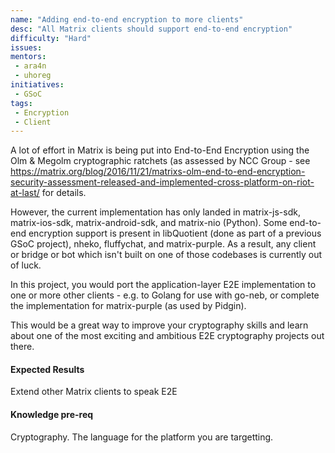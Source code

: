 ```yaml
---
name: "Adding end-to-end encryption to more clients"
desc: "All Matrix clients should support end-to-end encryption"
difficulty: "Hard"
issues:
mentors:
 - ara4n
 - uhoreg
initiatives:
 - GSoC
tags:
 - Encryption
 - Client
---
```


A lot of effort in Matrix is being put into End-to-End Encryption using the Olm & Megolm cryptographic ratchets (as assessed by NCC Group - see https://matrix.org/blog/2016/11/21/matrixs-olm-end-to-end-encryption-security-assessment-released-and-implemented-cross-platform-on-riot-at-last/ for details.

However, the current implementation has only landed in matrix-js-sdk, matrix-ios-sdk, matrix-android-sdk, and matrix-nio (Python). Some end-to-end encryption support is present in libQuotient (done as part of a previous GSoC project), nheko, fluffychat, and matrix-purple. As a result, any client or bridge or bot which isn't built on one of those codebases is currently out of luck.

In this project, you would port the application-layer E2E implementation to one or more other clients - e.g. to Golang for use with go-neb, or complete the implementation for matrix-purple (as used by Pidgin).

This would be a great way to improve your cryptography skills and learn about one of the most exciting and ambitious E2E cryptography projects out there.

#### Expected Results

Extend other Matrix clients to speak E2E

#### Knowledge pre-req

Cryptography. The language for the platform you are targetting.
